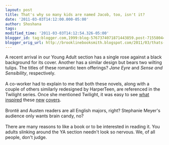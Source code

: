 ```yaml
---
layout: post
title: That's why so many kids are named Jacob, too, isn't it?
date: '2011-03-03T14:12:00.000-05:00'
author: Shoshana
tags: 
modified_time: '2011-03-03T14:12:54.326-05:00'
blogger_id: tag:blogger.com,1999:blog-5767374071871443859.post-7155804492669571984
blogger_orig_url: http://brooklinebooksmith.blogspot.com/2011/03/thats-why-so-many-kids-are-named-jacob.html
---
```


A recent arrival in our Young Adult section has a single rose against a black background for its cover. Another has a similar design but bears two wilting tulips. The titles of these romantic teen offerings? <i>Jane Eyre</i> and <i>Sense and Sensibility</i>, respectively.<br /><br />A co-worker had to explain to me that both these novels, along with a couple of others similarly redesigned by HarperTeen, are referenced in the Twilight series. Once she mentioned Twilight, it was easy to see <a href="http://www.brooklinebooksmith-shop.com/book/9780316015844">what inspired</a> these <a href="http://www.brooklinebooksmith-shop.com/book/9780062015624">new</a> <a href="http://www.brooklinebooksmith-shop.com/book/9780062015631">covers</a>.<br /><br />Brontë and Austen readers are all English majors, right? Stephanie Meyer's audience only wants brain candy, no?<br /><br />There are many reasons to like a book or to be interested in reading it. You adults slinking around the YA section needn't look so nervous. We, of all people, don't judge.